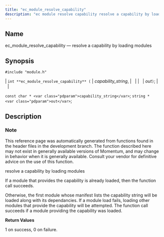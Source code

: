 ```yaml
---
title: "ec_module_resolve_capability"
description: "ec module resolve capability resolve a capability by loading modules int ec module resolve capability capability string out const char capability string string out This reference page was automatically generated from functions found in the header files in the development branch The function described here may not exist in generally..."
---
```


<a name="apis.ec_module_resolve_capability"></a> 
## Name

ec_module_resolve_capability — resolve a capability by loading modules

## Synopsis

`#include "module.h"`

| `int **ec_module_resolve_capability** (` | <var class="pdparam">capability_string</var>, |   |
|   | <var class="pdparam">out</var>`)`; |   |

`const char * <var class="pdparam">capability_string</var>`;
`string * <var class="pdparam">out</var>`;<a name="idp58002528"></a> 
## Description

### Note

This reference page was automatically generated from functions found in the header files in the development branch. The function described here may not exist in generally available versions of Momentum, and may change in behavior when it is generally available. Consult your vendor for definitive advice on the use of this function.

resolve a capability by loading modules

If a module that provides the capability is already loaded, then the function call succeeds.

Otherwise, the first module whose manifest lists the capability string will be loaded along with its dependancies. If a module load fails, loading other modules that provide the capability will be attempted. The function call succeeds if a module providing the capability was loaded.

**<a name="idp58006688"></a> Return Values**

1 on success, 0 on failure.